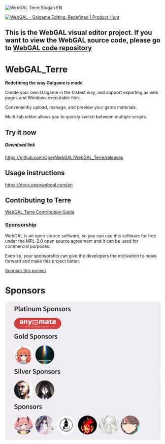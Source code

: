 ![WebGAL Terre Slogan EN](https://github.com/OpenWebGAL/WebGAL_Terre/assets/30483415/e663fe16-3c6c-4cbc-aaaf-3062203ef03e)


<a href="https://www.producthunt.com/posts/webgal?utm_source=badge-featured&utm_medium=badge&utm_souce=badge-webgal" target="_blank"><img src="https://api.producthunt.com/widgets/embed-image/v1/featured.svg?post_id=443280&theme=light" alt="WebGAL - Galgame&#0032;Editing&#0046;&#0032;Redefined | Product Hunt" style="width: 250px; height: 54px;" width="250" height="54" /></a>

## This is the WebGAL visual editor project. If you want to view the WebGAL source code, please go to [WebGAL code repository](https://github.com/OpenWebGAL/WebGAL)

# WebGAL_Terre

**Redefining the way Galgame is made**

Create your own Galgame in the fastest way, and support exporting as web pages and Windows executable files.

Conveniently upload, manage, and preview your game materials.

Multi-tab editor allows you to quickly switch between multiple scripts.

## Try it now

##### Download link

https://github.com/OpenWebGAL/WebGAL_Terre/releases

## Usage instructions

https://docs.openwebgal.com/en

## Contributing to Terre

[WebGAL Terre Contribution Guide](https://docs.openwebgal.com/en/developers/terre.html)

### Sponsorship

WebGAL is an open source software, so you can use this software for free under the MPL-2.0 open source agreement and it can be used for commercial purposes.

Even so, your sponsorship can give the developers the motivation to move forward and make this project better.

[Sponsor this project](https://docs.openwebgal.com/en/sponsor/)


# Sponsors

<a href="https://openwebgal.com/">
<img alt="Sponsor" src="https://raw.githubusercontent.com/OpenWebGAL/static/main/sponsors.png">
</a>
